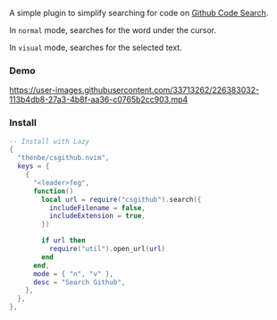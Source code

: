 A simple plugin to simplify searching for code on [Github Code Search](https://cs.github.com).

In `normal` mode, searches for the word under the cursor.

In `visual` mode, searches for the selected text.

### Demo


https://user-images.githubusercontent.com/33713262/226383032-113b4db8-27a3-4b8f-aa36-c0765b2cc903.mp4



### Install

```lua
-- Install with Lazy
{
  "thenbe/csgithub.nvim",
  keys = {
    {
      "<leader>feg",
      function()
        local url = require("csgithub").search({
          includeFilename = false,
          includeExtension = true,
        })

        if url then
          require("util").open_url(url)
        end
      end,
      mode = { "n", "v" },
      desc = "Search Github",
    },
  },
},
```
